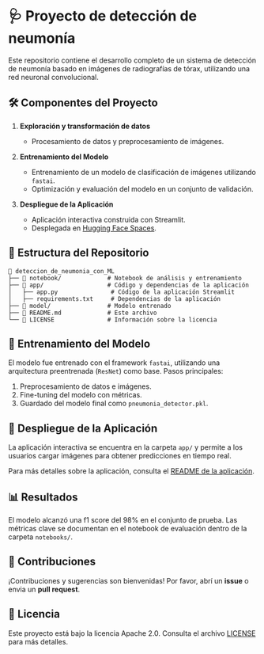
# 🩺 Proyecto de detección de neumonía  

Este repositorio contiene el desarrollo completo de un sistema de detección de neumonía basado en imágenes de radiografías de tórax, utilizando una red neuronal convolucional.  

## 🛠️ Componentes del Proyecto  
1. **Exploración y transformación de datos**   
   - Procesamiento de datos y preprocesamiento de imágenes.  

2. **Entrenamiento del Modelo**  
   - Entrenamiento de un modelo de clasificación de imágenes utilizando `fastai`.  
   - Optimización y evaluación del modelo en un conjunto de validación.  

3. **Despliegue de la Aplicación**  
   - Aplicación interactiva construida con Streamlit.  
   - Desplegada en [Hugging Face Spaces](https://huggingface.co/spaces).  

## 📂 Estructura del Repositorio  
```
📁 deteccion_de_neumonia_con_ML 
├── 📂 notebook/             # Notebook de análisis y entrenamiento  
├── 📂 app/                  # Código y dependencias de la aplicación  
│   ├── app.py               # Código de la aplicación Streamlit  
│   ├── requirements.txt     # Dependencias de la aplicación  
├── 📂 model/                # Modelo entrenado
├── 📜 README.md             # Este archivo  
└── 📜 LICENSE               # Información sobre la licencia  
```  


## 🧠 Entrenamiento del Modelo  
El modelo fue entrenado con el framework `fastai`, utilizando una arquitectura preentrenada (`ResNet`) como base. Pasos principales:  
1. Preprocesamiento de datos e imágenes.  
2. Fine-tuning del modelo con métricas.  
3. Guardado del modelo final como `pneumonia_detector.pkl`.  

## 🚀 Despliegue de la Aplicación  
La aplicación interactiva se encuentra en la carpeta `app/` y permite a los usuarios cargar imágenes para obtener predicciones en tiempo real.  

Para más detalles sobre la aplicación, consulta el [README de la aplicación](app/README.md).  

## 📊 Resultados  
El modelo alcanzó una f1 score del 98% en el conjunto de prueba. Las métricas clave se documentan en el notebook de evaluación dentro de la carpeta `notebooks/`.  

## 🤝 Contribuciones  
¡Contribuciones y sugerencias son bienvenidas! Por favor, abrí un **issue** o envia un **pull request**.  

## 📜 Licencia  
Este proyecto está bajo la licencia Apache 2.0. Consulta el archivo [LICENSE](LICENSE) para más detalles.  
